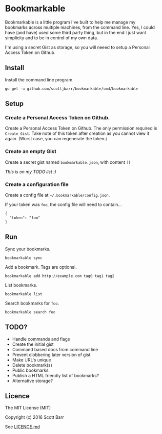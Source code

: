 # Bookmarkable

Bookmarkable is a little program I've built to help me manage my
bookmarks across multiple machines, from the command line. Yes, I
could have (and have) used some third party thing, but in the end I
just want simplicity and to be in control of my own data.

I'm using a secret Gist as storage, so you will neeed to setup a Personal Access Token on Github.

## Install

Install the command line program.

```
go get -u github.com/scottjbarr/bookmarkable/cmd/bookmarkable
```

## Setup

### Create a Personal Access Token on Github.

Create a Personal Access Token on Github. The only permission required
is `Create Gist`. Take note of this token after creation as you cannot
view it again. (Worst case, you can regenerate the token.)

### Create an empty Gist

Create a secret gist named `bookmarkable.json`, with content `[]`

*This is on my TODO list :)*

### Create a configuration file

Create a config file at `~/.bookmarkable/config.json`.

If your token was `foo`, the config file will need to contain...

```
{
  "token": "foo"
}
```

## Run

Sync your bookmarks.

```
bookmarkable sync
```

Add a bookmark. Tags are optional.

```
bookmarkable add http://example.com tag0 tag1 tag2
```

List bookmarks.

```
bookmarkable list
```

Search bookmarks for `foo`.

```
bookmarkable search foo
```

## TODO?

- Handle commands and flags
- Create the initial gist
- Command based docs from command line
- Prevent clobbering later version of gist
- Make URL's unique
- Delete bookmark(s)
- Public bookmarks
- Publish a HTML friendly list of bookmarks?
- Alternative storage?

## Licence

The MIT License (MIT)

Copyright (c) 2016 Scott Barr

See [LICENCE.md](LICENCE.md)
